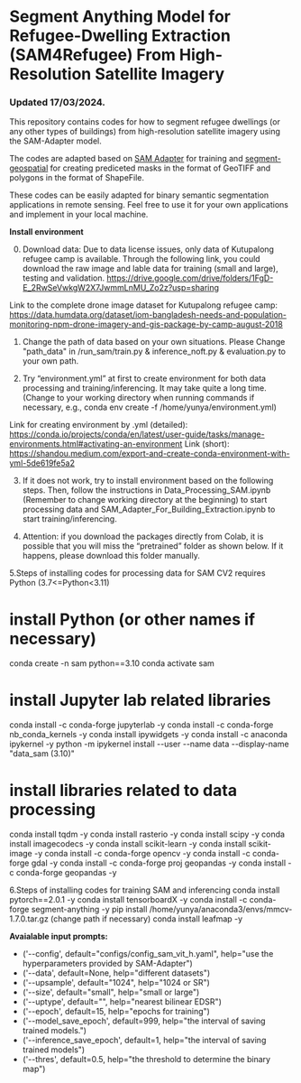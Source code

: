 # Segment Anything Model for Refugee-Dwelling Extraction (SAM4Refugee) From High-Resolution Satellite Imagery

### Updated 17/03/2024. 

This repository contains codes for how to segment refugee dwellings (or any other types of buildings) from high-resolution satellite imagery using the SAM-Adapter model.<br>

The codes are adapted based on [SAM Adapter](https://github.com/tianrun-chen/SAM-Adapter-PyTorch) for training and [segment-geospatial](https://github.com/opengeos/segment-geospatial) for creating prediceted masks in the format of GeoTIFF and polygons in the format of ShapeFile.<br>

These codes can be easily adapted for binary semantic segmentation applications in remote sensing. Feel free to use it for your own applications and implement in your local machine.<br>

**Install environment**

0. Download data:
Due to data license issues, only data of Kutupalong refugee camp is available.
Through the following link, you could download the raw image and lable data for training (small and large), testing and validation.
https://drive.google.com/drive/folders/1FgD-E_2RwSeVwkgW2X7JwmmLnMU_Zo2z?usp=sharing

Link to the complete drone image dataset for Kutupalong refugee camp:
https://data.humdata.org/dataset/iom-bangladesh-needs-and-population-monitoring-npm-drone-imagery-and-gis-package-by-camp-august-2018

1. Change the path of data based on your own situations.
Please Change "path_data" in /run_sam/train.py & inference_noft.py & evaluation.py to your own path.

3. Try “environment.yml” at first to create environment for both data processing and training/inferencing. 
It may take quite a long time. 
(Change to your working directory when running commands if necessary, 
e.g., conda env create -f /home/yunya/environment.yml)

Link for creating environment by .yml (detailed): https://conda.io/projects/conda/en/latest/user-guide/tasks/manage-environments.html#activating-an-environment
Link (short): https://shandou.medium.com/export-and-create-conda-environment-with-yml-5de619fe5a2

3. If it does not work, try to install environment based on the following steps.
Then, follow the instructions in Data_Processing_SAM.ipynb (Remember to change working directory at the beginning) to start processing data and SAM_Adapter_For_Building_Extraction.ipynb to start training/inferencing. 

4. Attention: if you download the packages directly from Colab, it is possible that you will miss the “pretrained” folder as shown below. If it happens, please download this folder manually.

5.Steps of installing codes for processing data for SAM
CV2 requires Python (3.7<=Python<3.11)
# install Python (or other names if necessary)
conda create -n sam  python==3.10
conda activate sam 

# install Jupyter lab related libraries
conda install -c conda-forge jupyterlab -y
conda install -c conda-forge nb_conda_kernels -y
conda install ipywidgets -y
conda install -c anaconda ipykernel -y
python -m ipykernel install --user --name data --display-name "data_sam (3.10)"

# install libraries related to data processing
conda install tqdm -y
conda install rasterio -y
conda install scipy -y
conda install imagecodecs -y
conda install scikit-learn -y
conda install scikit-image -y
conda install -c conda-forge opencv -y
conda install -c conda-forge gdal -y
conda install -c conda-forge proj geopandas -y
conda install -c conda-forge geopandas -y

6.Steps of installing codes for training SAM and inferencing
conda install pytorch==2.0.1 -y
conda install tensorboardX -y
conda install -c conda-forge segment-anything -y
pip install /home/yunya/anaconda3/envs/mmcv-1.7.0.tar.gz (change path if necessary)
conda install leafmap -y

**Avaialable input prompts: <br>**
- ('--config', default="configs/config_sam_vit_h.yaml", help="use the hyperparameters provided by SAM-Adapter")
- ('--data', default=None, help="different datasets")
- ('--upsample', default="1024", help="1024 or SR") 
- ('--size', default="small", help="small or large") 
- ('--uptype', default="", help="nearest bilinear EDSR") 
- ('--epoch', default=15, help="epochs for training") 
- ('--model_save_epoch', default=999, help="the interval of saving trained models.") 
- ('--inference_save_epoch', default=1, help="the interval of saving trained models") 
- ('--thres', default=0.5, help="the threshold to determine the binary map")  
